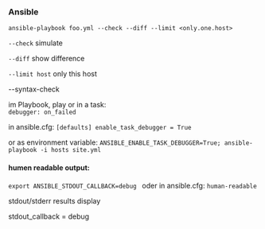 ### Ansible

`ansible-playbook foo.yml --check --diff --limit <only.one.host>` 

`--check` simulate

`--diff` show difference

`--limit host` only this host

--syntax-check

im Playbook, play or in a task:  
`debugger: on_failed`

in ansible.cfg: 
`[defaults]
enable_task_debugger = True`

or as  environment variable:
`ANSIBLE_ENABLE_TASK_DEBUGGER=True; ansible-playbook -i hosts site.yml`


#### humen readable output: 
`export ANSIBLE_STDOUT_CALLBACK=debug `
oder in ansible.cfg:
`human-readable` 

stdout/stderr results display

stdout_callback = debug
